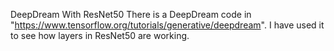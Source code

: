 DeepDream With ResNet50
There is a DeepDream code in "https://www.tensorflow.org/tutorials/generative/deepdream".
I have used it to see how layers in ResNet50 are working.

